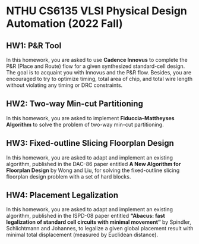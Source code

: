 # NTHU CS6135 VLSI Physical Design Automation (2022 Fall)

## HW1: P&R Tool

In this homework, you are asked to use **Cadence Innovus** to complete the P&R (Place and Route) flow for a given synthesized standard-cell design. The goal is to acquaint you with Innovus and the P&R flow. Besides, you are encouraged to try to optimize timing, total area of chip, and total wire length without violating any timing or DRC constraints.

## HW2: Two-way Min-cut Partitioning

In this homework, you are asked to implement **Fiduccia–Mattheyses Algorithm** to solve the problem of two-way min-cut partitioning.

## HW3: Fixed-outline Slicing Floorplan Design

In this homework, you are asked to adapt and implement an existing algorithm, published in the DAC-86 paper entitled **A New Algorithm for Floorplan Design** by Wong and Liu, for solving the fixed-outline slicing floorplan design problem with a set of hard blocks.

## HW4: Placement Legalization

In this homework, you are asked to adapt and implement an existing algorithm, published in the ISPD-08 paper entitled **“Abacus: fast legalization of standard cell circuits with minimal movement”** by Spindler, Schlichtmann and Johannes, to legalize a given global placement result with minimal total displacement (measured by Euclidean distance).
